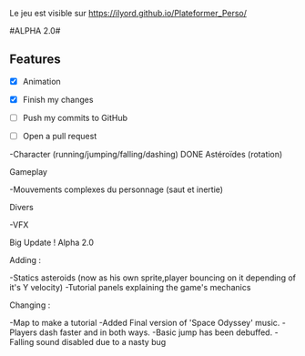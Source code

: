 Le jeu est visible sur https://ilyord.github.io/Plateformer_Perso/

#ALPHA 2.0#

## Features ##

- [x] Animation

- [x] Finish my changes
- [ ] Push my commits to GitHub
- [ ] Open a pull request

-Character (running/jumping/falling/dashing)
DONE Astéroïdes (rotation)

Gameplay

-Mouvements complexes du personnage (saut et inertie)

Divers

-VFX

Big Update ! Alpha 2.0

Adding : 

-Statics asteroids (now as his own sprite,player bouncing on it depending of it's Y velocity)
-Tutorial panels explaining the game's mechanics

Changing :

-Map to make a tutorial
-Added Final version of 'Space Odyssey' music.
-Players dash faster and in both ways.
-Basic jump has been debuffed.
-Falling sound disabled due to a nasty bug
